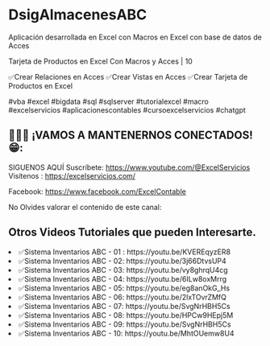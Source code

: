# DsigAlmacenesABC
Aplicación desarrollada en Excel con Macros en Excel con base de datos de Acces

Tarjeta de Productos en Excel Con Macros y Acces | 10

✅Crear Relaciones en Acces
✅Crear Vistas en Acces
✅Crear Tarjeta de Productos en Excel

#vba #excel #bigdata #sql  #sqlserver  #tutorialexcel  #macro  #excelservicios #aplicacionescontables  #cursoexcelservicios #chatgpt 


👨‍👨‍👧 ¡VAMOS A MANTENERNOS CONECTADOS! 😁: 
----------------------------------------------------------- 
SIGUENOS AQUÍ
Suscríbete: https://www.youtube.com/@ExcelServicios
Visítenos : https://excelservicios.com/

Facebook: https://www.facebook.com/ExcelContable

No Olvides valorar el contenido de este canal:

Otros Videos Tutoriales que pueden Interesarte.
---------------------------------------------------------------
<li>✅Sistema Inventarios ABC - 01 :     https://youtu.be/KVEREqyzER8</li>
<li>✅Sistema Inventarios ABC - 02:    https://youtu.be/3j66DtvsUP4</li>
<li>✅Sistema Inventarios ABC - 03:    https://youtu.be/vy8ghrqU4cg</li>
<li>✅Sistema Inventarios ABC - 04:    https://youtu.be/6ILw8oxMrrg</li>
<li>✅Sistema Inventarios ABC - 05:    https://youtu.be/eg8anOkG_Hs</li>
<li>✅Sistema Inventarios ABC - 06:    https://youtu.be/2lxTOvrZMfQ</li>
<li>✅Sistema Inventarios ABC - 07:    https://youtu.be/SvgNrHBH5Cs</li>
<li>✅Sistema Inventarios ABC - 08:    https://youtu.be/HPCw9HEpj5M</li>
<li>✅Sistema Inventarios ABC - 09:    https://youtu.be/SvgNrHBH5Cs</li>
<li>✅Sistema Inventarios ABC - 10:    https://youtu.be/MhtOUemw8U4</li>
 
